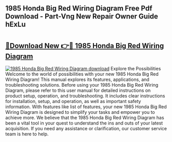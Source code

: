 ## 1985 Honda Big Red Wiring Diagram Free Pdf Download - Part-Vng New Repair Owner Guide hExLu

# <h2><a href="http://dfix9p.blite.top/?on=1985+Honda+Big+Red+Wiring+Diagram">🔗Download New 👉🔴 1985 Honda Big Red Wiring Diagram</a></h2>

[![1985 Honda Big Red Wiring Diagram download](https://i.imgur.com/lujVjoI.png)](http://dfix9p.blite.top/?on=1985+Honda+Big+Red+Wiring+Diagram)
Explore the Possibilities Welcome to the world of possibilities with your new 1985 Honda Big Red Wiring Diagram! This manual explores its features, applications, and troubleshooting solutions. Before using your 1985 Honda Big Red Wiring Diagram, please refer to this user manual for detailed instructions on product setup, operation, and troubleshooting. It includes clear instructions for installation, setup, and operation, as well as important safety information. With features like list of features, your new 1985 Honda Big Red Wiring Diagram is designed to simplify your tasks and empower you to achieve more. We believe that the 1985 Honda Big Red Wiring Diagram has been a vital tool in your quest to understand the ins and outs of your latest acquisition. If you need any assistance or clarification, our customer service team is here to help.
